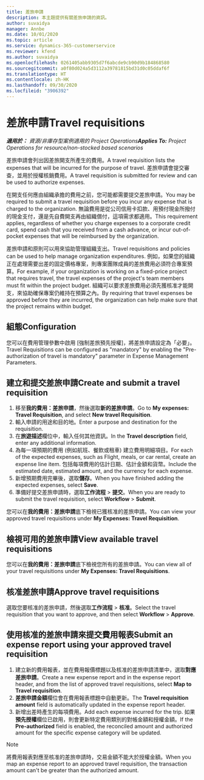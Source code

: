 ```yaml
---
title: 差旅申請
description: 本主題提供有關差旅申請的資訊。
author: suvaidya
manager: Annbe
ms.date: 10/01/2020
ms.topic: article
ms.service: dynamics-365-customerservice
ms.reviewer: kfend
ms.author: suvaidya
ms.openlocfilehash: 0261405abb9305d7f6abcde9cb90d9b184868580
ms.sourcegitcommit: a0f80d024a5d3112a39781815bd31d0c05ddaf6f
ms.translationtype: HT
ms.contentlocale: zh-HK
ms.lasthandoff: 09/30/2020
ms.locfileid: "3906392"
---
```

# <a name="travel-requisitions"></a><span data-ttu-id="eb6bb-103">差旅申請</span><span class="sxs-lookup"><span data-stu-id="eb6bb-103">Travel requisitions</span></span>

<span data-ttu-id="eb6bb-104">_**適用於：** 資源/非庫存型案例適用的 Project Operations_</span><span class="sxs-lookup"><span data-stu-id="eb6bb-104">_**Applies To:** Project Operations for resource/non-stocked based scenarios_</span></span>

<span data-ttu-id="eb6bb-105">差旅申請會列出因差旅開支所產生的費用。</span><span class="sxs-lookup"><span data-stu-id="eb6bb-105">A travel requisition lists the expenses that will be incurred for the purpose of travel.</span></span> <span data-ttu-id="eb6bb-106">差旅申請會提交審查，並用於授權核銷費用。</span><span class="sxs-lookup"><span data-stu-id="eb6bb-106">A travel requisition is submitted for review and can be used to authorize expenses.</span></span>

<span data-ttu-id="eb6bb-107">在開支任何應由組織承擔的費用之前，您可能都需要提交差旅申請。</span><span class="sxs-lookup"><span data-stu-id="eb6bb-107">You may be required to submit a travel requisition before you incur any expense that is charged to the organization.</span></span> <span data-ttu-id="eb6bb-108">無論費用是從公司信用卡扣款、用預付現金所撥付的現金支付，還是先自費開支再由組織償付，這項需求都適用。</span><span class="sxs-lookup"><span data-stu-id="eb6bb-108">This requirement applies, regardless of whether you charge expenses to a corporate credit card, spend cash that you received from a cash advance, or incur out-of-pocket expenses that will be reimbursed by the organization.</span></span>

<span data-ttu-id="eb6bb-109">差旅申請和原則可以用來協助管理組織支出。</span><span class="sxs-lookup"><span data-stu-id="eb6bb-109">Travel requisitions and policies can be used to help manage organization expenditures.</span></span> <span data-ttu-id="eb6bb-110">例如，如果您的組織正在處理需要出差的固定價格專案，則專案團隊成員的差旅費用必須符合專案預算。</span><span class="sxs-lookup"><span data-stu-id="eb6bb-110">For example, if your organization is working on a fixed-price project that requires travel, the travel expenses of the project's team members must fit within the project budget.</span></span> <span data-ttu-id="eb6bb-111">組織可以要求差旅費用必須先獲核准才能開支，來協助確保專案仍維持在預算之內。</span><span class="sxs-lookup"><span data-stu-id="eb6bb-111">By requiring that travel expenses be approved before they are incurred, the organization can help make sure that the project remains within budget.</span></span>

## <a name="configuration"></a><span data-ttu-id="eb6bb-112">組態</span><span class="sxs-lookup"><span data-stu-id="eb6bb-112">Configuration</span></span> 

<span data-ttu-id="eb6bb-113">您可以在費用管理參數中啟用 [強制差旅預先授權]，將差旅申請設定為「必要」。</span><span class="sxs-lookup"><span data-stu-id="eb6bb-113">Travel Requisitions can be configured as "mandatory" by enabling the "Pre-authorization of travel is mandatory" parameter in Expense Management Parameters.</span></span> 

## <a name="create-and-submit-a-travel-requisition"></a><span data-ttu-id="eb6bb-114">建立和提交差旅申請</span><span class="sxs-lookup"><span data-stu-id="eb6bb-114">Create and submit a travel requisition</span></span>

1. <span data-ttu-id="eb6bb-115">移至**我的費用：差旅申請**，然後選取**新的差旅申請**。</span><span class="sxs-lookup"><span data-stu-id="eb6bb-115">Go to **My expenses: Travel Requisition**, and select **New travel Requisition**.</span></span>
2. <span data-ttu-id="eb6bb-116">輸入申請的用途和目的地。</span><span class="sxs-lookup"><span data-stu-id="eb6bb-116">Enter a purpose and destination for the requisition.</span></span>
3. <span data-ttu-id="eb6bb-117">在**旅遊描述**欄位中，輸入任何其他資訊。</span><span class="sxs-lookup"><span data-stu-id="eb6bb-117">In the  **Travel description** field, enter any additional information.</span></span> 
4. <span data-ttu-id="eb6bb-118">為每一項預期的費用 (例如航班、餐飲或租車) 建立費用明細項目。</span><span class="sxs-lookup"><span data-stu-id="eb6bb-118">For each of the expected expenses, such as Flight, meals, or car rental, create an expense line item.</span></span> <span data-ttu-id="eb6bb-119">包括每項費用的估計日期、估計金額和貨幣。</span><span class="sxs-lookup"><span data-stu-id="eb6bb-119">Include the estimated date, estimated amount, and the currency for each expense.</span></span> 
5. <span data-ttu-id="eb6bb-120">新增預期費用完畢後，選取**儲存**。</span><span class="sxs-lookup"><span data-stu-id="eb6bb-120">When you have finished adding the expected expenses, select **Save**.</span></span>
6. <span data-ttu-id="eb6bb-121">準備好提交差旅申請時，選取**工作流程** > **提交**。</span><span class="sxs-lookup"><span data-stu-id="eb6bb-121">When you are ready to submit the travel requisition, select **Workflow** > **Submit**.</span></span>

<span data-ttu-id="eb6bb-122">您可以在**我的費用：差旅申請**底下檢視已獲核准的差旅申請。</span><span class="sxs-lookup"><span data-stu-id="eb6bb-122">You can view your approved travel requisitions under **My Expenses: Travel Requisition**.</span></span> 

## <a name="view-available-travel-requisitions"></a><span data-ttu-id="eb6bb-123">檢視可用的差旅申請</span><span class="sxs-lookup"><span data-stu-id="eb6bb-123">View available travel requisitions</span></span>

<span data-ttu-id="eb6bb-124">您可以在**我的費用：差旅申請**底下檢視您所有的差旅申請。</span><span class="sxs-lookup"><span data-stu-id="eb6bb-124">You can view all of your travel requisitions under **My Expenses: Travel Requisitions**.</span></span>

## <a name="approve-travel-requisitions"></a><span data-ttu-id="eb6bb-125">核准差旅申請</span><span class="sxs-lookup"><span data-stu-id="eb6bb-125">Approve travel requisitions</span></span>

<span data-ttu-id="eb6bb-126">選取您要核准的差旅申請，然後選取**工作流程** > **核准**。</span><span class="sxs-lookup"><span data-stu-id="eb6bb-126">Select the travel requisition that you want to approve, and then select **Workflow** > **Approve**.</span></span>  

## <a name="submit-an-expense-report-using-your-approved-travel-requisition"></a><span data-ttu-id="eb6bb-127">使用核准的差旅申請來提交費用報表</span><span class="sxs-lookup"><span data-stu-id="eb6bb-127">Submit an expense report using your approved travel requisition</span></span>

1. <span data-ttu-id="eb6bb-128">建立新的費用報表，並在費用報價標題以及核准的差旅申請清單中，選取**對應差旅申請**。</span><span class="sxs-lookup"><span data-stu-id="eb6bb-128">Create a new expense report and in the expense report header, and from the list of approved travel requisitions, select **Map to Travel requisition**.</span></span>
2. <span data-ttu-id="eb6bb-129">**差旅申請金額**欄位會在費用報表標題中自動更新。</span><span class="sxs-lookup"><span data-stu-id="eb6bb-129">The **Travel requisition amount** field is automatically updated in the expense report header.</span></span>
3. <span data-ttu-id="eb6bb-130">新增出差時產生的每項費用。</span><span class="sxs-lookup"><span data-stu-id="eb6bb-130">Add each expense incurred for the trip.</span></span> <span data-ttu-id="eb6bb-131">如果**預先授權**欄位已啟用，則會更新特定費用類別的對帳金額和授權金額。</span><span class="sxs-lookup"><span data-stu-id="eb6bb-131">If the **Pre-authorized** field is enabled, the reconciled amount and authorized amount for the specific expense category will be updated.</span></span>

> [!NOTE]
> <span data-ttu-id="eb6bb-132">將費用報表對應至核准的差旅申請時，交易金額不能大於授權金額。</span><span class="sxs-lookup"><span data-stu-id="eb6bb-132">When you map an expense report to an approved travel requisition, the transaction amount can't be greater than the authorized amount.</span></span> 
